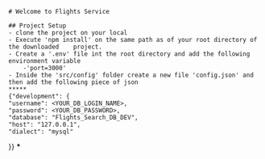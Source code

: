     # Welcome to Flights Service

    ## Project Setup
    - clone the project on your local
    - Execute 'npm install' on the same path as of your root directory of the downloaded    project.
    - Create a '.env' file int the root directory and add the following environment variable
        -'port=3000'
    - Inside the 'src/config' folder create a new file 'config.json' and then add the following piece of json
    *****
    {"development": {
    "username": <YOUR_DB_LOGIN_NAME>,
    "password": <YOUR_DB_PASSWORD>,
    "database": "Flights_Search_DB_DEV",
    "host": "127.0.0.1",
    "dialect": "mysql"

}}
**\***
